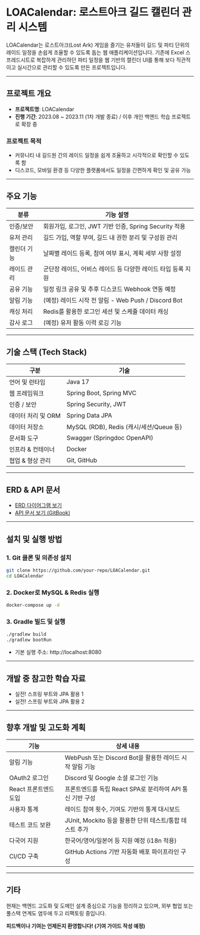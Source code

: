 # LOACalendar: 로스트아크 길드 캘린더 관리 시스템

LOACalendar는 로스트아크(Lost Ark) 게임을 즐기는 유저들이 길드 및 파티 단위의 레이드 일정을 손쉽게 조율할 수 있도록 돕는 웹 애플리케이션입니다. 기존에 Excel 스프레드시트로 복잡하게 관리하던 파티 일정을 웹 기반의 캘린더 UI를 통해 보다 직관적이고 실시간으로 관리할 수 있도록 만든 프로젝트입니다.

---

##  프로젝트 개요

- **프로젝트명**: LOACalendar
- **진행 기간**: 2023.08 ~ 2023.11 (1차 개발 종료) / 이후 개인 백엔드 학습 프로젝트로 확장 중

###  프로젝트 목적

- 커뮤니티 내 길드원 간의 레이드 일정을 쉽게 조율하고 시각적으로 확인할 수 있도록 함
- 디스코드, 모바일 환경 등 다양한 플랫폼에서도 일정을 간편하게 확인 및 공유 가능

---

##  주요 기능

| 분류       | 기능 설명 |
|------------|-----------|
|  인증/보안 | 회원가입, 로그인, JWT 기반 인증, Spring Security 적용 |
|  유저 관리 | 길드 가입, 역할 부여, 길드 내 권한 분리 및 구성원 관리 |
|  캘린더 기능 | 날짜별 레이드 등록, 참여 여부 표시, 계획 세부 사항 설정 |
|  레이드 관리 | 군단장 레이드, 어비스 레이드 등 다양한 레이드 타입 등록 지원 |
|  공유 기능 | 일정 링크 공유 및 추후 디스코드 Webhook 연동 예정 |
|  알림 기능 | (예정) 레이드 시작 전 알림 - Web Push / Discord Bot |
|  캐싱 처리 | Redis를 활용한 로그인 세션 및 스케쥴 데이터 캐싱 |
|  감사 로그 | (예정) 유저 활동 이력 로깅 기능 |

---

##  기술 스택 (Tech Stack)

| 구분                | 기술                                                         |
|---------------------|--------------------------------------------------------------|
| 언어 및 런타임       | Java 17                                                      |
| 웹 프레임워크         | Spring Boot, Spring MVC                                       |
| 인증 / 보안          | Spring Security, JWT                                          |
| 데이터 처리 및 ORM   | Spring Data JPA                                               |
| 데이터 저장소         | MySQL (RDB), Redis (캐시/세션/Queue 등)                      |
| 문서화 도구           | Swagger (Springdoc OpenAPI)                                   |
| 인프라 & 컨테이너     | Docker                                                       |
| 협업 & 형상 관리      | Git, GitHub                                                  |


---

##  ERD & API 문서

-  [ERD 다이어그램 보기](#)
-  [API 문서 보기 (GitBook)](#)

---

##  설치 및 실행 방법

### 1. Git 클론 및 의존성 설치
```bash
git clone https://github.com/your-repo/LOACalendar.git
cd LOACalendar
```

### 2. Docker로 MySQL & Redis 실행
```bash
docker-compose up -d
```

### 3. Gradle 빌드 및 실행
```bash
./gradlew build
./gradlew bootRun
```

- 기본 실행 주소: http://localhost:8080

---

##  개발 중 참고한 학습 자료

- 실전! 스프링 부트와 JPA 활용 1
- 실전! 스프링 부트와 JPA 활용 2

---

##  향후 개발 및 고도화 계획

| 기능 | 상세 내용 |
|------|------------|
|  알림 기능 | WebPush 또는 Discord Bot을 활용한 레이드 시작 알림 기능 |
|  OAuth2 로그인 | Discord 및 Google 소셜 로그인 기능 |
|  React 프론트엔드 도입 | 프론트엔드를 독립 React SPA로 분리하여 API 통신 기반 구성 |
| 사용자 통계 | 레이드 참여 횟수, 기여도 기반의 통계 대시보드 |
|  테스트 코드 보완 | JUnit, Mockito 등을 활용한 단위 테스트/통합 테스트 추가 |
| 다국어 지원 | 한국어/영어/일본어 등 지원 예정 (i18n 적용) |
|  CI/CD 구축 | GitHub Actions 기반 자동화 배포 파이프라인 구성 |

---

##  기타

현재는 백엔드 고도화 및 도메인 설계 중심으로 기능을 정리하고 있으며, 외부 협업 또는 풀스택 연계도 염두에 두고 리팩토링 중입니다.

**피드백이나 기여는 언제든지 환영합니다! (기여 가이드 작성 예정)**
